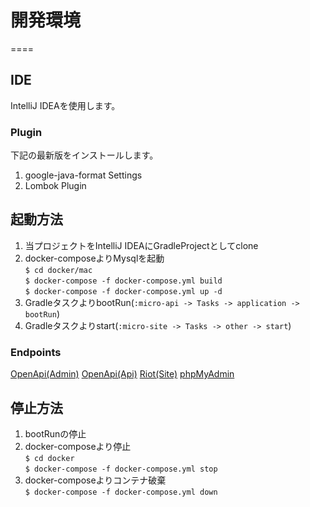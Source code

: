 # 開発環境
====

## IDE  

IntelliJ IDEAを使用します。

### Plugin  

下記の最新版をインストールします。  
1. google-java-format Settings  
1. Lombok Plugin  

## 起動方法

1. 当プロジェクトをIntelliJ IDEAにGradleProjectとしてclone
1. docker-composeよりMysqlを起動  
    `$ cd docker/mac`  
    `$ docker-compose -f docker-compose.yml build`  
    `$ docker-compose -f docker-compose.yml up -d`  
1. GradleタスクよりbootRun(`:micro-api -> Tasks -> application -> bootRun`)
1. Gradleタスクよりstart(`:micro-site -> Tasks -> other -> start`)

### Endpoints

[OpenApi(Admin)][]
[OpenApi(Api)][]
[Riot(Site)][]
[phpMyAdmin][]

## 停止方法

1. bootRunの停止  
1. docker-composeより停止  
    `$ cd docker`  
    `$ docker-compose -f docker-compose.yml stop`
1. docker-composeよりコンテナ破棄  
    `$ docker-compose -f docker-compose.yml down`

[OpenApi(Admin)]: http://localhost:9021/CatCafeAdmin/swagger-ui.html     "OpenApi(Api)"
[OpenApi(Api)]: http://localhost:9001/CatCafeApi/swagger-ui.html     "OpenApi(Api)"
[Riot(Site)]: http://localhost:9011/CatCafeSite/     "Riot(Site)"
[phpMyAdmin]: http://localhost:8021/     "phpMyAdmin"